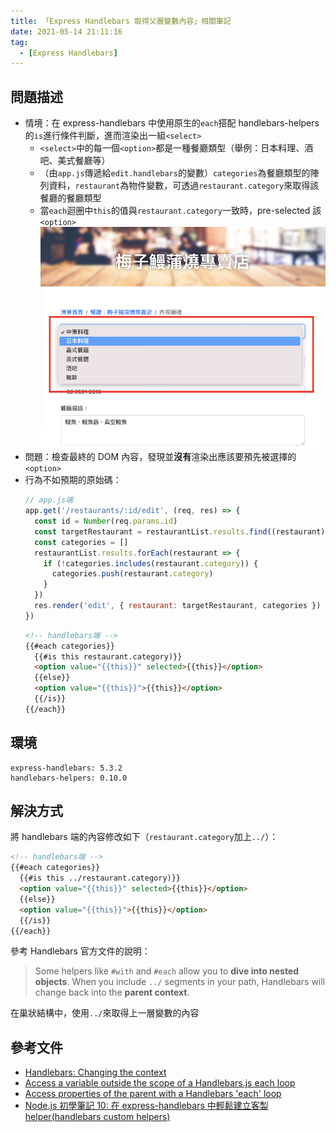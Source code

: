 ```yaml
---
title: 「Express Handlebars 取得父層變數內容」相關筆記
date: 2021-05-14 21:11:16
tag:
  - [Express Handlebars]
---
```


## 問題描述

- 情境：在 express-handlebars 中使用原生的`each`搭配 handlebars-helpers 的`is`進行條件判斷，進而渲染出一組`<select>`
  - `<select>`中的每一個`<option>`都是一種餐廳類型（舉例：日本料理、酒吧、美式餐廳等）
  - （由`app.js`傳遞給`edit.handlebars`的變數）`categories`為餐廳類型的陣列資料，`restaurant`為物件變數，可透過`restaurant.category`來取得該餐廳的餐廳類型
  - 當`each`迴圈中`this`的值與`restaurant.category`一致時，pre-selected 該`<option>`
    ![select欄位應預設選擇該餐廳的類型](/2021/express-handlebars-access-variable-in-parent-scope/pre-selected.png)
- 問題：檢查最終的 DOM 內容，發現並**沒有**渲染出應該要預先被選擇的`<option>`
- 行為不如預期的原始碼：
  ```js
  // app.js端
  app.get('/restaurants/:id/edit', (req, res) => {
    const id = Number(req.params.id)
    const targetRestaurant = restaurantList.results.find((restaurant) => restaurant.id === id)
    const categories = []
    restaurantList.results.forEach(restaurant => {
      if (!categories.includes(restaurant.category)) {
        categories.push(restaurant.category)
      }
    })
    res.render('edit', { restaurant: targetRestaurant, categories })
  })
  ```
  ```html
  <!-- handlebars端 -->
  {{#each categories}}
    {{#is this restaurant.category)}}
    <option value="{{this}}" selected>{{this}}</option>
    {{else}}
    <option value="{{this}}">{{this}}</option>
    {{/is}}
  {{/each}}
  ```

## 環境

```
express-handlebars: 5.3.2
handlebars-helpers: 0.10.0
```

## 解決方式

將 handlebars 端的內容修改如下（`restaurant.category`加上`../`）：

```html
<!-- handlebars端 -->
{{#each categories}}
  {{#is this ../restaurant.category)}}
  <option value="{{this}}" selected>{{this}}</option>
  {{else}}
  <option value="{{this}}">{{this}}</option>
  {{/is}}
{{/each}}
```

參考 Handlebars 官方文件的說明：

> Some helpers like `#with` and `#each` allow you to **dive into nested objects**. When you include `../` segments in your path, Handlebars will change back into the **parent context**.

在巢狀結構中，使用`../`來取得上一層變數的內容

## 參考文件

- [Handlebars: Changing the context](https://handlebarsjs.com/guide/expressions.html#changing-the-context)
- [Access a variable outside the scope of a Handlebars.js each loop](https://stackoverflow.com/questions/13645084/access-a-variable-outside-the-scope-of-a-handlebars-js-each-loop)
- [Access properties of the parent with a Handlebars 'each' loop](https://stackoverflow.com/a/12297980/15028185)
- [Node.js 初學筆記 10: 在 express-handlebars 中輕鬆建立客製 helper(handlebars custom helpers)](https://eruditeness.news.blog/2019/08/28/node-js%E5%88%9D%E5%AD%B8%E7%AD%86%E8%A8%9810-%E5%9C%A8express-handlebars%E4%B8%AD%E8%BC%95%E9%AC%86%E5%BB%BA%E7%AB%8B%E5%AE%A2%E8%A3%BDhelperhandlebars-custom-helpers/)
